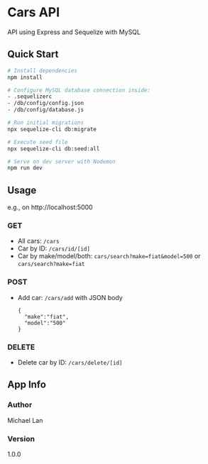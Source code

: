 # Cars API 

API using Express and Sequelize with MySQL

## Quick Start

``` bash
# Install dependencies
npm install

# Configure MySQL database connection inside:
- .sequelizerc
- /db/config/config.json
- /db/config/database.js

# Run initial migrations
npx sequelize-cli db:migrate

# Execute seed file
npx sequelize-cli db:seed:all

# Serve on dev server with Nodemon
npm run dev
```

## Usage

e.g., on http://localhost:5000

### GET

- All cars: `/cars`
- Car by ID: `/cars/id/[id]`
- Car by make/model/both: `cars/search?make=fiat&model=500` or `cars/search?make=fiat`

### POST

- Add car: `/cars/add` with JSON body 
  ```
  {
    "make":"fiat",
    "model":"500"
  }
  ```

### DELETE

- Delete car by ID: `/cars/delete/[id]`
    
## App Info

### Author

Michael Lan

### Version

1.0.0
